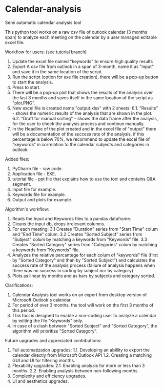 # Calendar-analysis
Semi automatic calendar analysis tool

This python tool works on a raw csv file of outlook calendar (3 months span) to analyze each meeting on the calendar by a user managed editable excel file.

Workflow for users: (see tutorial branch)
  1. Update the excel file named "keywords" to ensure high quality results
  2. Export A csv file from outlook in a span of 3-month, name it as "input" and save it in the same location of the script.
  3. Run the script (option for exe file creation), there will be a pop-up button to start the analysis.
  4. Press to start.
  5. There will be a pop-up plot that shows the results of the analysis over the last 3 months and saves itself in the same location of the script as "plot.PNG".
  6. New excel file is created name "output.xlsx" with 2 sheets:
    6.1. "Results" - shows the numeric results of the analysis that are shown in the plot.
    6.2. "Draft for manual sorting" - shows the data frame after the analysis, for the user to check the analysis process and continue manually.
  7. In the Headline of the plot created and in the excel file of "output" there will be a documentation of the success rate of the analysis. if this percentage is          below 70%, we recommend to update the excel file of "keywords" in correlation to the calendar subjects and categories in outlook.

Added files:
  1. PyCharm file - raw code.
  2. Application file - EXE.
  3. tutorial file - ppt file that explains how to use the tool and contains Q&A segment.
  4. Input file for example.
  5. Keywords file for example.
  6. Output and plots for example.

Algorithm's workflow:
  1. Reads the Input and Keywords files to a pandas dataframe.
  2. Cleans the input db, drops irrelevant columns.
  3. For each meeting:
    3.1 Creates "Duration" series from "Start Time" colum and "End Time" colum.
    3.2 Creates "Sorted Subject" series from "Subject" colum by matching a keywords from "Keywords" file.
    3.3 Creates "Sorted Category" series from "Categories" colum by matching a keywords from "Keywords" file.
  4. Analyzes the relative percantege for each colum of "keywords" file (first by "Sorted Category" and than by "Sorted Subject") and calculates the success rate of        the analysis process (failure of analysis happens when there was no success in sorting by subject nor by category)
  5. Plots as linear by months and as bars by subjects and category sorted.

Clarifications:
  1. Calendar Analysis tool works on an export from desktop version of Microsoft Outlook's calendar.
  2. For period of over 3 months, the tool will work on the first 3 months of this period.
  3. This tool is designed to enable a non-coding user to analyze a calendar by editing the file "Keywords" only.
  4. In case of a clash between "Sorted Subject" and "Sorted Category", the algorithm will prioritize "Sorted Category".

Future upgrades and appreciated contributions:
  1. Full automatization upgrades:
    1.1. Developing an abillity to export the calendar directly from Microsoft Outlook API
    1.2. Creating a matching GUI and UI for filtering months.
  2. Flexability upgrades:
    2.1. Enabling analysis for more or less than 3 months.
    2.2. Enabling analysis between non-following months.
  3. Complexity and efficiency upgrades.
  4. UI and aesthetics upgrades.
